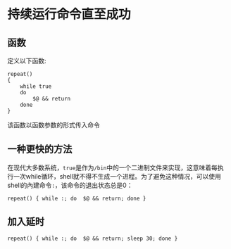 # 持续运行命令直至成功

## 函数
定义以下函数:
```shell
repeat()
{
    while true
    do
        $@ && return
    done
}
```
该函数以函数参数的形式传入命令

## 一种更快的方法
在现代大多数系统，`true`是作为`/bin`中的一个二进制文件来实现，这意味着每执行一次while循环，shell就不得不生成一个进程。为了避免这种情况，可以使用shell的內建命令`:`，该命令的退出状态总是0：
```shell
repeat() { while :; do  $@ && return; done }
```

## 加入延时
```shell
repeat() { while :; do  $@ && return; sleep 30; done }
```
